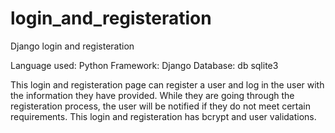 # login_and_registeration
Django login and registeration


Language used: Python
Framework: Django
Database: db sqlite3


This login and registeration page can register a user and log in the user with the information they have provided.
While they are going through the registeration process, the user will be notified if they do not meet certain requirements.
This login and registeration has bcrypt and user validations.
